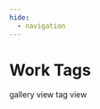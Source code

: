 ```yaml
---
hide:
  - navigation
---
```


<h1 id="title">Work Tags</h1>

<!-- two buttons to toggle between gallery view and tag view -->
<span class="btn btn-off" onclick="window.location.href = '../'">
	gallery view
</span>
<span class="btn btn-on">
	tag view
</span>


<div class="tag-gallery"></div> 

<script>

// --------------------------------	//
//                            		//
//	  Gamefied version		    	//
//                            		//
// -------------------------------- //
var urlParams = new URLSearchParams(window.location.search);
if(urlParams.has('gamified')) {
	alert("Congratulations! You have chosen the gamified version! This is still under (secret) development, so stay tuned!");
}

// --------------------------------	//
//                            		//
//	  Initialize			    	//
//                            		//
// -------------------------------- //

let section = 'work'
let tags = [];

function init(){

	data.work.values.forEach(function(row) {
		let tagList = row[6].split(',');
		tagList.forEach(function(tag) {
			tags.push(tag.trim());
		});
	});
	// --------------------------------	//
	// Loop through project data		//
	// -------------------------------- //
	counter = 0;


	// --------------------------------	//
	// Add tags							//
	// -------------------------------- //
	// add count to tags


	 

	distinct_tags = tags.filter(function(item, i, ar){ return ar.indexOf(item) === i; });
	distinct_tags.forEach(function(tag) {
		createTagDiv(tag);

	});

	
}


</script>